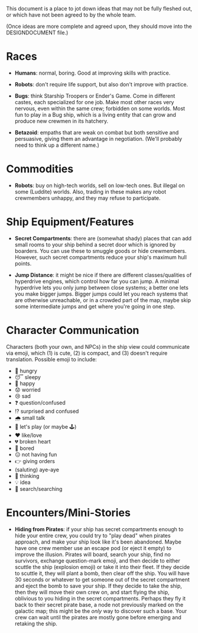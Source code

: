 This document is a place to jot down ideas that may not be fully fleshed out, or which have not been agreed to by the whole team.

(Once ideas are more complete and agreed upon, they should move into the DESIGNDOCUMENT file.)

# Races

* **Humans**: normal, boring.  Good at improving skills with practice.

* **Robots**: don't require life support, but also don't improve with practice.

* **Bugs**: think Starship Troopers or Ender's Game.  Come in different castes, each specialized for one job.  Make most other races very nervous, even within the same crew; forbidden on some worlds.  Most fun to play in a Bug ship, which is a living entity that can grow and produce new crewmen in its hatchery.

* **Betazoid**: empaths that are weak on combat but both sensitive and persuasive, giving them an advantage in negotiation.  (We'll probably need to think up a different name.)


# Commodities

* **Robots**: buy on high-tech worlds, sell on low-tech ones.  But illegal on some (Luddite) worlds.  Also, trading in these makes any robot crewmembers unhappy, and they may refuse to participate.


# Ship Equipment/Features

* **Secret Compartments**: there are (somewhat shady) places that can add small rooms to your ship behind a secret door which is ignored by boarders.  You can use these to smuggle goods or hide crewmembers.  However, such secret compartments reduce your ship's maximum hull points.

* **Jump Distance**: it might be nice if there are different classes/qualities of hyperdrive engines, which control how far you can jump.  A minimal hyperdrive lets you only jump between close systems; a better one lets you make bigger jumps.  Bigger jumps could let you reach systems that are otherwise unreachable, or in a crowded part of the map, maybe skip some intermediate jumps and get where you're going in one step.

# Character Communication

Characters (both your own, and NPCs) in the ship view could communicate via emoji, which (1) is cute, (2) is compact, and (3) doesn't require translation.  Possible emoji to include:

* 🍗  hungry
* 😴  sleepy
* 🙂  happy
* 😟  worried
* 😢  sad
* ❓  question/confused
* ⁉  surprised and confused️
* 🌧️  small talk
* 🎲  let's play (or maybe 🕹️)
* ❤️  like/love
* 💔  broken heart
* 🥱  bored
* 😑  not having fun
* 👉  giving orders
* (saluting)  aye-aye
* 🤔  thinking
* 💡  idea
* 🔎  search/searching


# Encounters/Mini-Stories

* **Hiding from Pirates**: if your ship has secret compartments enough to hide your entire crew, you could try to "play dead" when pirates approach, and make your ship look like it's been abandoned.  Maybe have one crew member use an escape pod (or eject it empty) to improve the illusion.  Pirates will board, search your ship, find no survivors, exchange question-mark emoji, and then decide to either scuttle the ship (explosion emoji) or take it into their fleet.  If they decide to scuttle it, they will plant a bomb, then clear off the ship.  You will have 30 seconds or whatever to get someone out of the secret compartment and eject the bomb to save your ship.  If they decide to take the ship, then they will move their own crew on, and start flying the ship, oblivious to you hiding in the secret compartments.  Perhaps they fly it back to their secret pirate base, a node not previously marked on the galactic map; this might be the *only* way to discover such a base.  Your crew can wait until the pirates are mostly gone before emerging and retaking the ship.
